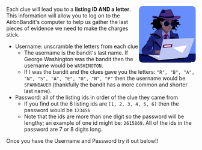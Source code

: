 <p align="right">
  <img src="../www/md_imgs/lady-detective-login.png" width="30%" style = "border-radius:10px" align="right">
</p>
<div width="50%">

Each clue will lead you to a **listing ID AND a letter**.  This information will allow you to log on to the AirbnBandit's computer to help us gather the last pieces of evidence we need to make the charges stick.


* Username: unscramble the letters from each clue
  * The username is the bandit's last name. If George Washington was the bandit then the username would be `WASHINGTON`.
  * If I was the bandit and the clues gave you the letters: `"R", "B", "A", "N", "S", "A", "E", "U", "N", "P"` then the username would be `SPANNBAUER` (thankfully the bandit has a more common and shorter last name).
* Password: all of the listing ids in order of the clue they came from
  * If you find out the 6 listing ids are `[1, 2, 3, 4, 5, 6]` then the password would be `123456`
  * Note that the ids are more than one digit so the password will be lengthy; an example of one id might be: `2615869`.  All of the ids in the password are 7 or 8 digits long.

Once you have the Username and Password try it out below!!
</div>